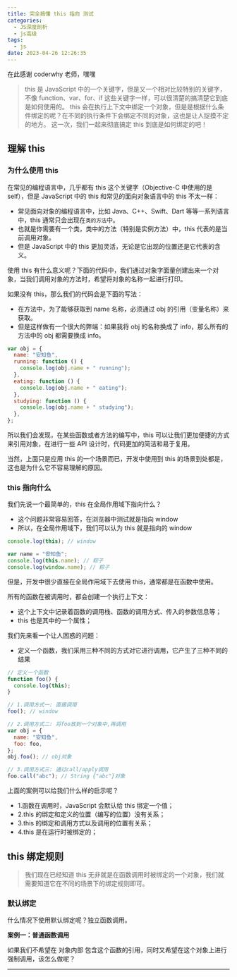 ```yaml
---
title: 完全搞懂 this 指向 测试
categories:
  - JS深度剖析
  - js高级
tags:
  - js
date: 2023-04-26 12:26:35
---
```


在此感谢 coderwhy 老师，嘿嘿

> this 是 JavaScript 中的一个关键字，但是又一个相对比较特别的关键字，不像 function、var、for、if 这些关键字一样，可以很清楚的搞清楚它到底是如何使用的。
> this 会在执行上下文中绑定一个对象，但是是根据什么条件绑定的呢？在不同的执行条件下会绑定不同的对象，这也是让人捉摸不定的地方。
> 这一次，我们一起来彻底搞定 this 到底是如何绑定的吧！

## 理解 this

### 为什么使用 this

在常见的编程语言中，几乎都有 this 这个关键字（Objective-C 中使用的是 self），但是 JavaScript 中的 this 和常见的面向对象语言中的 this 不太一样：

- 常见面向对象的编程语言中，比如 Java、C++、Swift、Dart 等等一系列语言中，this 通常只会出现在`类的方法`中。
- 也就是你需要有一个类，类中的方法（特别是实例方法）中，this 代表的是当前调用对象。
- 但是 JavaScript 中的 this 更加灵活，无论是它出现的位置还是它代表的含义。

使用 this 有什么意义呢？下面的代码中，我们通过对象字面量创建出来一个对象，当我们调用对象的方法时，希望将对象的名称一起进行打印。

如果没有 this，那么我们的代码会是下面的写法：

- 在方法中，为了能够获取到 name 名称，必须通过 obj 的引用（变量名称）来获取。
- 但是这样做有一个很大的弊端：如果我将 obj 的名称换成了 info，那么所有的方法中的 obj 都需要换成 info。

```javaScript
var obj = {
  name: "安知鱼",
  running: function () {
    console.log(obj.name + " running");
  },
  eating: function () {
    console.log(obj.name + " eating");
  },
  studying: function () {
    console.log(obj.name + " studying");
  },
};
```

所以我们会发现，在某些函数或者方法的编写中，this 可以让我们更加便捷的方式来引用对象，在进行一些 API 设计时，代码更加的简洁和易于复用。

当然，上面只是应用 this 的一个场景而已，开发中使用到 this 的场景到处都是，这也是为什么它不容易理解的原因。

### this 指向什么

我们先说一个最简单的，this 在全局作用域下指向什么？

- 这个问题非常容易回答，在浏览器中测试就是指向 window
- 所以，在全局作用域下，我们可以认为 this 就是指向的 window

```javaScript
console.log(this); // window

var name = "安知鱼";
console.log(this.name); // 粽子
console.log(window.name); // 粽子
```

但是，开发中很少直接在全局作用域下去使用 this，通常都是在函数中使用。

所有的函数在被调用时，都会创建一个执行上下文：

- 这个上下文中记录着函数的调用栈、函数的调用方式、传入的参数信息等；
- this 也是其中的一个属性；

我们先来看一个让人困惑的问题：

- 定义一个函数，我们采用三种不同的方式对它进行调用，它产生了三种不同的结果

```javaScript
// 定义一个函数
function foo() {
  console.log(this);
}

// 1.调用方式一: 直接调用
foo(); // window

// 2.调用方式二: 将foo放到一个对象中,再调用
var obj = {
  name: "安知鱼",
  foo: foo,
};
obj.foo(); // obj对象

// 3.调用方式三: 通过call/apply调用
foo.call("abc"); // String {"abc"}对象
```

上面的案例可以给我们什么样的启示呢？

- 1.函数在调用时，JavaScript 会默认给 this 绑定一个值；
- 2.this 的绑定和定义的位置（编写的位置）没有关系；
- 3.this 的绑定和调用方式以及调用的位置有关系；
- 4.this 是在运行时被绑定的；

## this 绑定规则

> 我们现在已经知道 this 无非就是在函数调用时被绑定的一个对象，我们就需要知道它在不同的场景下的绑定规则即可。

### 默认绑定

什么情况下使用默认绑定呢？独立函数调用。

<strong>案例一：普通函数调用</strong>

如果我们不希望在 对象内部 包含这个函数的引用，同时又希望在这个对象上进行强制调用，该怎么做呢？

<hr/>
